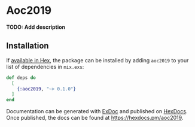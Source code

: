# Aoc2019

**TODO: Add description**

## Installation

If [available in Hex](https://hex.pm/docs/publish), the package can be installed
by adding `aoc2019` to your list of dependencies in `mix.exs`:

```elixir
def deps do
  [
    {:aoc2019, "~> 0.1.0"}
  ]
end
```

Documentation can be generated with [ExDoc](https://github.com/elixir-lang/ex_doc)
and published on [HexDocs](https://hexdocs.pm). Once published, the docs can
be found at <https://hexdocs.pm/aoc2019>.

